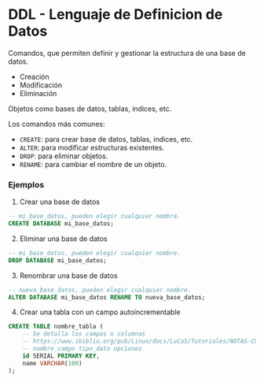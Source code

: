 # DDL - Lenguaje de Definicion de Datos

Comandos, que permiten definir y gestionar la estructura de una base de datos.

- Creación
- Modificación
- Eliminación

Objetos como bases de datos, tablas, indices, etc.

Los comandos más comunes:

- `CREATE`: para crear base de datos, tablas, indices, etc.
- `ALTER`: para modificar estructuras existentes.
- `DROP`: para eliminar objetos.
- `RENAME`: para cambiar el nombre de un objeto.

### Ejemplos

1. Crear una base de datos

```sql
-- mi_base_datos, pueden elegir cualquier nombre.
CREATE DATABASE mi_base_datos;
```

2. Eliminar una base de datos

```sql
-- mi_base_datos, pueden elegir cualquier nombre.
DROP DATABASE mi_base_datos;
```

3. Renombrar una base de datos

```sql
-- nueva_base_datos, pueden elegir cualquier nombre.
ALTER DATABASE mi_base_datos RENAME TO nueva_base_datos;
```

4. Crear una tabla con un campo autoincrementable

```sql
CREATE TABLE nombre_tabla (
    -- Se detalla los campos o columnas
    -- https://www.ibiblio.org/pub/Linux/docs/LuCaS/Tutoriales/NOTAS-CURSO-BBDD/notas-curso-BD/node134.html
    -- nombre_campo tipo_dato opciones
    id SERIAL PRIMARY KEY,
    name VARCHAR(100)
);
```
